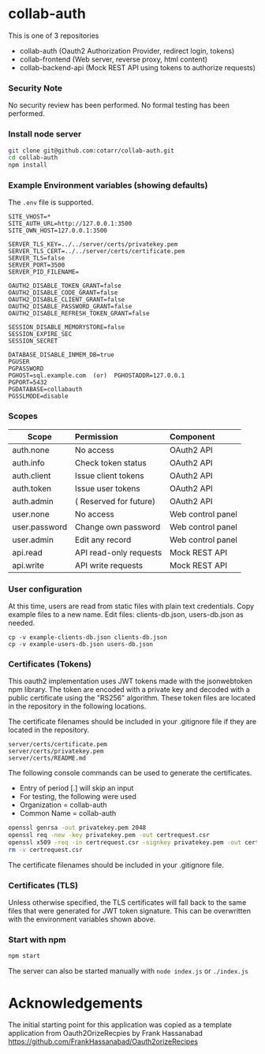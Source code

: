 # collab-auth



This is one of 3 repositories

- collab-auth (Oauth2 Authorization Provider, redirect login, tokens)
- collab-frontend (Web server, reverse proxy, html content)
- collab-backend-api (Mock REST API using tokens to authorize requests)

### Security Note

No security review has been performed. No formal testing has been performed.

### Install node server

```bash
git clone git@github.com:cotarr/collab-auth.git
cd collab-auth
npm install
```

### Example Environment variables (showing defaults)

The `.env` file is supported.

```
SITE_VHOST=*
SITE_AUTH_URL=http://127.0.0.1:3500
SITE_OWN_HOST=127.0.0.1:3500

SERVER_TLS_KEY=../../server/certs/privatekey.pem
SERVER_TLS_CERT=../../server/certs/certificate.pem
SERVER_TLS=false
SERVER_PORT=3500
SERVER_PID_FILENAME=

OAUTH2_DISABLE_TOKEN_GRANT=false
OAUTH2_DISABLE_CODE_GRANT=false
OAUTH2_DISABLE_CLIENT_GRANT=false
OAUTH2_DISABLE_PASSWORD_GRANT=false
OAUTH2_DISABLE_REFRESH_TOKEN_GRANT=false

SESSION_DISABLE_MEMORYSTORE=false
SESSION_EXPIRE_SEC
SESSION_SECRET

DATABASE_DISABLE_INMEM_DB=true
PGUSER
PGPASSWORD
PGHOST=sql.example.com  (or)  PGHOSTADDR=127.0.0.1
PGPORT=5432
PGDATABASE=collabauth
PGSSLMODE=disable
```

### Scopes

| Scope         | Permission              | Component  |
| ------------- | :---------------------- | :--------- |
| auth.none     | No access               | OAuth2 API |
| auth.info     | Check token status      | OAuth2 API |
| auth.client   | Issue client tokens     | OAuth2 API |
| auth.token    | Issue user tokens       | OAuth2 API |
| auth.admin    | ( Reserved for future)  | OAuth2 API |
| user.none     | No access               | Web control panel |
| user.password | Change own password     | Web control panel |
| user.admin    | Edit any record         | Web control panel |
| api.read      | API read-only requests  | Mock REST API |
| api.write     | API write requests      | Mock REST API |

### User configuration

At this time, users are read from static files with plain text credentials.
Copy example files to a new name.
Edit files: clients-db.json, users-db.json as needed.

```
cp -v example-clients-db.json clients-db.json
cp -v example-users-db.json users-db.json
```

### Certificates (Tokens)

This oauth2 implementation uses JWT tokens made with the jsonwebtoken npm library.
The token are encoded with a private key and decoded with a public certificate
using the "RS256" algorithm. These token files are located in the repository in the
following locations.

The certificate filenames should be included in your .gitignore file if they are located
in the repository.

```
server/certs/certificate.pem
server/certs/privatekey.pem
server/certs/README.md
```

The following console commands can be used to generate the certificates.

* Entry of period [.] will skip an input
* For testing, the following were used
 * Organization = collab-auth
 * Common Name = collab-auth

```bash
openssl genrsa -out privatekey.pem 2048
openssl req -new -key privatekey.pem -out certrequest.csr
openssl x509 -req -in certrequest.csr -signkey privatekey.pem -out certificate.pem
rm -v certrequest.csr
```

The certificate filenames should be included in your .gitignore file.

### Certificates (TLS)

Unless otherwise specified, the TLS certificates will fall back to the same
files that were generated for JWT token signature. This can be overwritten
with the environment variables shown above.

### Start with npm

```bash
npm start
```

The server can also be started manually with `node index.js` or `./index.js`

# Acknowledgements

The initial starting point for this application was copied
as a template application from Oauth2OrizeRecpies by Frank Hassanabad
https://github.com/FrankHassanabad/Oauth2orizeRecipes
